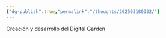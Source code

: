 ```yaml
---
{"dg-publish":true,"permalink":"/thoughts/202503180332/"}
---
```


Creación y desarrollo del Digital Garden